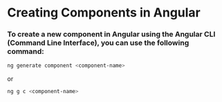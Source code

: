 # Creating Components in Angular

### To create a new component in Angular using the Angular CLI (Command Line Interface), you can use the following command:

```bash
ng generate component <component-name>
```
or 
```bash 
ng g c <component-name>
```